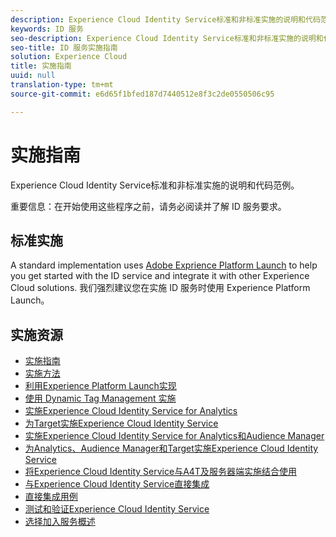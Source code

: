 ```yaml
---
description: Experience Cloud Identity Service标准和非标准实施的说明和代码范例。
keywords: ID 服务
seo-description: Experience Cloud Identity Service标准和非标准实施的说明和代码范例。
seo-title: ID 服务实施指南
solution: Experience Cloud
title: 实施指南
uuid: null
translation-type: tm+mt
source-git-commit: e6d65f1bfed187d7440512e8f3c2de0550506c95

---
```



# 实施指南

Experience Cloud Identity Service标准和非标准实施的说明和代码范例。

重要信息：在开始使用这些程序之前，请务必阅读并了解 ID 服务要求。

## 标准实施

A standard implementation uses [Adobe Exprience Platform Launch](https://docs.adobelaunch.com/) to help you get started with the ID service and integrate it with other Experience Cloud solutions. 我们强烈建议您在实施 ID 服务时使用 Experience Platform Launch。

## 实施资源

* [实施指南](implementation-guides.md)
* [实施方法](implementation-methods.md)
* [利用Experience Platform Launch实现](ecid-implement-with-launch.md)
* [使用 Dynamic Tag Management 实施](standard.md)
* [实施Experience Cloud Identity Service for Analytics](setup-analytics.md)
* [为Target实施Experience Cloud Identity Service](setup-target.md)
* [实施Experience Cloud Identity Service for Analytics和Audience Manager](setup-aam-analytics.md)
* [为Analytics、Audience Manager和Target实施Experience Cloud Identity Service](setup-aam-analytics-target.md)
* [将Experience Cloud Identity Service与A4T及服务器端实施结合使用](ecid-a4t-target.md)
* [与Experience Cloud Identity Service直接集成](direct-integration.md)
* [直接集成用例](direct-integration-examples.md)
* [测试和验证Experience Cloud Identity Service](test-verify.md)
* [选择加入服务概述](opt-in-service/optin-overview.md)
